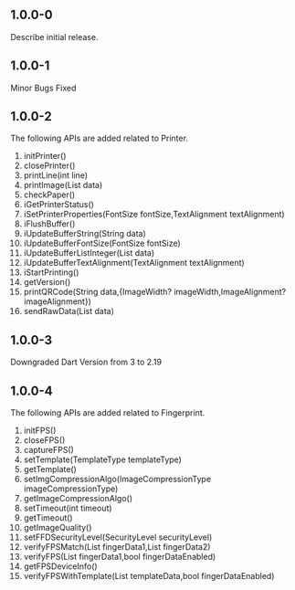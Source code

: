 ## 1.0.0-0
Describe initial release.

## 1.0.0-1
Minor Bugs Fixed

## 1.0.0-2
The following APIs are added related to Printer.
1.	initPrinter() 
2.	closePrinter()
3.	printLine(int line)
4.	printImage(List<int> data)
5.	checkPaper()
6.	iGetPrinterStatus()
7.	iSetPrinterProperties(FontSize fontSize,TextAlignment textAlignment)
8.	iFlushBuffer()
9.	iUpdateBufferString(String data)
10.	iUpdateBufferFontSize(FontSize fontSize)
11.	iUpdateBufferListInteger(List<int> data)
12.	iUpdateBufferTextAlignment(TextAlignment textAlignment)
13.	iStartPrinting()
14.	getVersion()
15.	printQRCode(String data,{ImageWidth? imageWidth,ImageAlignment? imageAlignment})
16.	sendRawData(List<int> data)

## 1.0.0-3
Downgraded Dart Version from 3 to 2.19

## 1.0.0-4
The following APIs are added related to Fingerprint.
1.	initFPS()
2.	closeFPS()
3.	captureFPS()
4.	setTemplate(TemplateType  templateType)
5.	getTemplate()
6.	setImgCompressionAlgo(ImageCompressionType imageCompressionType)
7.	getImageCompressionAlgo()
8.	setTimeout(int timeout)
9.	getTimeout()
10.	getImageQuality()
11.	setFFDSecurityLevel(SecurityLevel securityLevel)
12.	verifyFPSMatch(List<int> fingerData1,List<int> fingerData2)
13.	verifyFPS(List<int> fingerData1,bool fingerDataEnabled)
14.	getFPSDeviceInfo()
15. verifyFPSWithTemplate(List<TemplateData> templateData,bool fingerDataEnabled)
